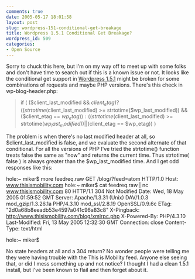 ```yaml
---
comments: true
date: 2005-05-17 18:01:58
layout: post
slug: wordpress-151-conditional-get-breakage
title: Wordpress 1.5.1 Conditional Get Breakage?
wordpress_id: 509
categories:
- Open Source
---
```


Sorry to chuck this here, but I'm on my way off to meet up with some folks and don't have time to search out if this is a known issue or not.  It looks like the conditional get support in [Wordpress 1.5.1](http://www.wordpress.org) might be broken for some combinations of requests and maybe PHP versions. There's this check in wp-blog-header.php:




> if ( ($client_last_modified && $client_etag) ?
                ((strtotime($client_last_modified) >= strtotime($wp_last_modified)) && ($client_etag == $wp_etag)) :
                ((strtotime($client_last_modified) >= strtotime($wp_last_modified)) || ($client_etag == $wp_etag)) )




The problem is when there's no last modified header at all, so $client_last_modified is false, and we evaluate the second alternate of that conditional. For all the versions of PHP I've tried the strtotime() function treats false the same as "now" and returns the current time. Thus strtotime( false ) is always greater than the $wp_last_modified time. And I get odd responses like this:




> 
hole:~ miker$ more feedreq.raw 
GET /blog/?feed=atom HTTP/1.0
Host: www.thisismobility.com
hole:~ miker$ cat feedreq.raw | nc www.thisismobility.com 80
HTTP/1.1 304 Not Modified
Date: Wed, 18 May 2005 01:59:52 GMT
Server: Apache/1.3.31 (Unix) DAV/1.0.3 mod_gzip/1.3.26.1a PHP/4.3.10 mod_ssl/2.8.19 OpenSSL/0.9.6c
ETag: "2d0a68b8eeadb53e4597a041c96a83c8"
X-Pingback: http://www.thisismobility.com/blog/xmlrpc.php
X-Powered-By: PHP/4.3.10
Last-Modified: Fri, 13 May 2005 12:32:30 GMT
Connection: close
Content-Type: text/html



hole:~ miker$




No state headers at all and a 304 return? No wonder people were telling me they were having trouble with the This is Mobility feed. Anyone else seeing that, or did I mess something up and not notice? I thought I had a clean 1.5.1 install, but I've been known to flail and then forget about it.
